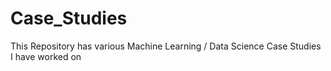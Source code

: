 # Case_Studies
This Repository has various Machine Learning / Data Science Case Studies I have worked on
